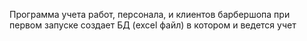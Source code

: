 
Программа учета работ, персонала, и клиентов барбершопа
при первом запуске создает БД (excel файл) в котором и ведется учет 